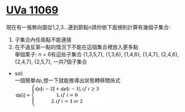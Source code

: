 # [UVa 11069](https://vjudge.net/problem/UVA-11069)
現在有一張無向圖從1,2,3...連到節點n請你依下面規則計算有幾個子集合:  
1. 子集合內任兩點不能連接  
2. 在不違反第一點的情況下不能在這個集合裡放入更多點  
舉個栗子: n = 6有這些子集合 {1,3,5,7}, {1,3,6}, {1,4,6}, {1,4,7}, {2,4,6}, {2,4,7}, {2,5,7}, 一共7個子集合

* sol:  
  一個簡單dp,想一下就能推導出狀態轉移關係式
  <img src="https://github.com/c4t0212/competitiveProgramming/blob/main/UVa/11069/image.png" width="50%"/>
